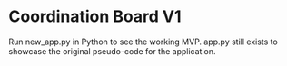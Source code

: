# Coordination Board V1
 
Run new_app.py in Python to see the working MVP. app.py still exists to showcase the original pseudo-code for the application.